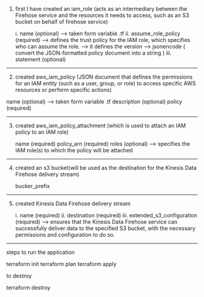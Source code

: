 1.  first I have created an iam_role (acts as an intermediary between the Firehose service and  the resources it needs to access, such as an S3 bucket on behalf of  firehose service)

    i. name (optional)  --> taken form variable .tf
    ii. assume_role_policy (required)  --> defines the trust policy for the IAM role, which specifies  who can assume the role.
    --> it defines the version 
    --> jsonencode ( convert the JSON-formatted policy document into a string )
   iii.  statement (optional)

----------------------------------------

2.  created aws_iam_policy (JSON document that defines the permissions for an IAM entity (such as a user, group, or role) to access specific AWS resources or perform specific actions)

   name (optional)   --> taken form variable .tf
   description (optional)
   policy (required)

--------------------------------

3. created aws_iam_policy_attachment (which is used to attach an IAM policy to an IAM role)

      name (required)
      policy_arn (required)
      roles (optional)  --> specifies the IAM role(s) to which the policy will be attached

-------------------

4. created an s3 bucket(will be used as the destination for the Kinesis Data Firehose delivery stream)

      bucker_prefix 

----------

5. created  Kinesis Data Firehose delivery stream

     i.  name (required)
     ii.  destination (required)
     iii. extended_s3_configuration (required)  --> ensures that the Kinesis Data Firehose service can successfully deliver data to the specified S3 bucket, with the necessary permissions and configuration to do so.

--------

steps to run the application

  terraform init
  terraform plan
  terraform apply
   
to destroy 

  terraform destroy